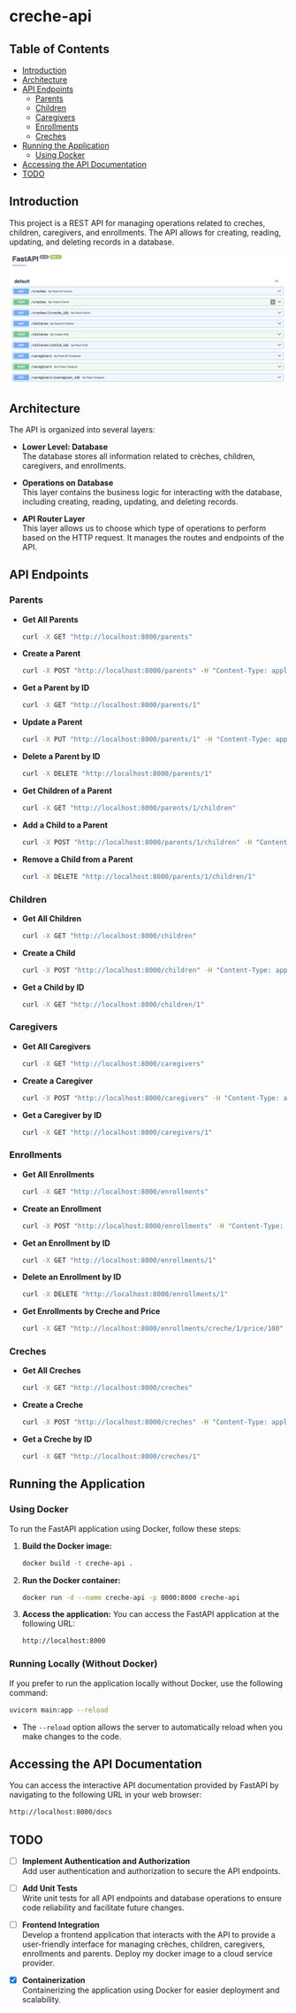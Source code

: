 # creche-api

## Table of Contents
- [Introduction](#introduction)
- [Architecture](#architecture)
- [API Endpoints](#api-endpoints)
  - [Parents](#parents)
  - [Children](#children)
  - [Caregivers](#caregivers)
  - [Enrollments](#enrollments)
  - [Creches](#creches)
- [Running the Application](#running-the-application)
  - [Using Docker](#using-docker)
- [Accessing the API Documentation](#accessing-the-api-documentation)
- [TODO](#todo)

## Introduction

This project is a REST API for managing operations related to creches, children, caregivers, and enrollments. The API allows for creating, reading, updating, and deleting records in a database.

![creche-api](images/api.png)

## Architecture

The API is organized into several layers:

- **Lower Level: Database**  
  The database stores all information related to crèches, children, caregivers, and enrollments.

- **Operations on Database**  
  This layer contains the business logic for interacting with the database, including creating, reading, updating, and deleting records.

- **API Router Layer**  
  This layer allows us to choose which type of operations to perform based on the HTTP request. It manages the routes and endpoints of the API.

## API Endpoints

### Parents

- **Get All Parents**
  ```bash
  curl -X GET "http://localhost:8000/parents"
  ```

- **Create a Parent**
  ```bash
  curl -X POST "http://localhost:8000/parents" -H "Content-Type: application/json" -d '{"first_name": "Jane", "last_name": "Doe", "email_address": "jane.doe@example.com", "phone_number": "+123456789"}'
  ```

- **Get a Parent by ID**
  ```bash
  curl -X GET "http://localhost:8000/parents/1"
  ```

- **Update a Parent**
  ```bash
  curl -X PUT "http://localhost:8000/parents/1" -H "Content-Type: application/json" -d '{"first_name": "Jane", "last_name": "Smith", "email_address": "jane.smith@example.com", "phone_number": "+987654321"}'
  ```

- **Delete a Parent by ID**
  ```bash
  curl -X DELETE "http://localhost:8000/parents/1"
  ```

- **Get Children of a Parent**
  ```bash
  curl -X GET "http://localhost:8000/parents/1/children"
  ```

- **Add a Child to a Parent**
  ```bash
  curl -X POST "http://localhost:8000/parents/1/children" -H "Content-Type: application/json" -d '{"child_id": 1}'
  ```

- **Remove a Child from a Parent**
  ```bash
  curl -X DELETE "http://localhost:8000/parents/1/children/1"
  ```

### Children

- **Get All Children**
  ```bash
  curl -X GET "http://localhost:8000/children"
  ```

- **Create a Child**
  ```bash
  curl -X POST "http://localhost:8000/children" -H "Content-Type: application/json" -d '{"first_name": "John", "last_name": "Doe", "date_of_birth": "2020-01-01", "parent_id": 1}'
  ```

- **Get a Child by ID**
  ```bash
  curl -X GET "http://localhost:8000/children/1"
  ```

### Caregivers

- **Get All Caregivers**
  ```bash
  curl -X GET "http://localhost:8000/caregivers"
  ```

- **Create a Caregiver**
  ```bash
  curl -X POST "http://localhost:8000/caregivers" -H "Content-Type: application/json" -d '{"first_name": "Jane", "last_name": "Doe", "qualifications": "Bachelor Degree in Early Childhood Education", "years_of_experience": 5, "caregiver_email_address": "jane.doe@example.com", "caregiver_phone_number": "+123456789"}'
  ```

- **Get a Caregiver by ID**
  ```bash
  curl -X GET "http://localhost:8000/caregivers/1"
  ```

### Enrollments

- **Get All Enrollments**
  ```bash
  curl -X GET "http://localhost:8000/enrollments"
  ```

- **Create an Enrollment**
  ```bash
  curl -X POST "http://localhost:8000/enrollments" -H "Content-Type: application/json" -d '{"start_date": "2024-01-01", "end_date": "2024-01-05", "child_id": 1, "caregiver_id": 1, "creche_id": 1, "parent_id": 1, "price": 100}'
  ```

- **Get an Enrollment by ID**
  ```bash
  curl -X GET "http://localhost:8000/enrollments/1"
  ```

- **Delete an Enrollment by ID**
  ```bash
  curl -X DELETE "http://localhost:8000/enrollments/1"
  ```

- **Get Enrollments by Creche and Price**
  ```bash
  curl -X GET "http://localhost:8000/enrollments/creche/1/price/100"
  ```

### Creches

- **Get All Creches**
  ```bash
  curl -X GET "http://localhost:8000/creches"
  ```

- **Create a Creche**
  ```bash
  curl -X POST "http://localhost:8000/creches" -H "Content-Type: application/json" -d '{"name": "Creche A", "address": "123 Rue Exemple", "capacity": 30}'
  ```

- **Get a Creche by ID**
  ```bash
  curl -X GET "http://localhost:8000/creches/1"
  ```

## Running the Application

### Using Docker

To run the FastAPI application using Docker, follow these steps:

1. **Build the Docker image:**
   ```bash
   docker build -t creche-api .
   ```

2. **Run the Docker container:**
   ```bash
   docker run -d --name creche-api -p 8000:8000 creche-api
   ```

3. **Access the application:**
   You can access the FastAPI application at the following URL:
   ```bash
   http://localhost:8000
   ```

### Running Locally (Without Docker)

If you prefer to run the application locally without Docker, use the following command:

```bash
uvicorn main:app --reload
```

- The `--reload` option allows the server to automatically reload when you make changes to the code.

## Accessing the API Documentation

You can access the interactive API documentation provided by FastAPI by navigating to the following URL in your web browser:

```bash
http://localhost:8000/docs
```

## TODO

- [ ] **Implement Authentication and Authorization**  
  Add user authentication and authorization to secure the API endpoints.

- [ ] **Add Unit Tests**  
  Write unit tests for all API endpoints and database operations to ensure code reliability and facilitate future changes.

- [ ] **Frontend Integration**  
  Develop a frontend application that interacts with the API to provide a user-friendly interface for managing crèches, children, caregivers, enrollments and parents.
  Deploy my docker image to a cloud service provider.

- [X] **Containerization**  
  Containerizing the application using Docker for easier deployment and scalability.